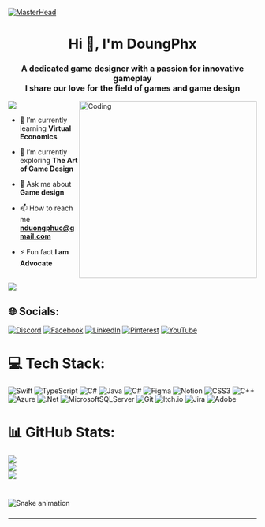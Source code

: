 [![MasterHead](https://miro.medium.com/v2/resize:fit:2000/0*eIhVp0KXrXSSHORN.gif)](https://github.com/phucnds/)
<h1 align="center">Hi 👋, I'm DoungPhx</h1>
<h3 align="center">A dedicated game designer with a passion for innovative gameplay <br/>I share our love for the field of games and game design</h3>


<img align="right" alt="Coding" width="360" src="https://cdn.dribbble.com/users/1747298/screenshots/13977115/digital_gaming_800x600_gif.gif">

[![](https://visitcount.itsvg.in/api?id=phucnds&icon=0&color=0)](https://visitcount.itsvg.in)

- 🌱 I’m currently learning **Virtual Economics**

- 🔭 I’m currently exploring **The Art of Game Design**

- 💬 Ask me about **Game design**

- 📫 How to reach me **nduongphuc@gmail.com**

- ⚡ Fun fact **I am Advocate**

<br/>
<img src="https://visitor-badge.laobi.icu/badge?page_id=phucnds"  />

## 🌐 Socials:
[![Discord](https://img.shields.io/badge/Discord-%237289DA.svg?logo=discord&logoColor=white)](https://discord.gg/https://www.google.com/) [![Facebook](https://img.shields.io/badge/Facebook-%231877F2.svg?logo=Facebook&logoColor=white)](https://facebook.com/https://www.google.com/) [![LinkedIn](https://img.shields.io/badge/LinkedIn-%230077B5.svg?logo=linkedin&logoColor=white)](https://linkedin.com/in/https://www.google.com/) [![Pinterest](https://img.shields.io/badge/Pinterest-%23E60023.svg?logo=Pinterest&logoColor=white)](https://pinterest.com/https://www.google.com/) [![YouTube](https://img.shields.io/badge/YouTube-%23FF0000.svg?logo=YouTube&logoColor=white)](https://youtube.com/@https://www.google.com/) 

# 💻 Tech Stack:
![Swift](https://img.shields.io/badge/swift-F54A2A?style=for-the-badge&logo=swift&logoColor=white) ![TypeScript](https://img.shields.io/badge/typescript-%23007ACC.svg?style=for-the-badge&logo=typescript&logoColor=white) ![C#](https://img.shields.io/badge/c%23-%23239120.svg?style=for-the-badge&logo=csharp&logoColor=white) ![Java](https://img.shields.io/badge/java-%23ED8B00.svg?style=for-the-badge&logo=openjdk&logoColor=white) ![C#](https://img.shields.io/badge/c%23-%23239120.svg?style=for-the-badge&logo=csharp&logoColor=white) ![Figma](https://img.shields.io/badge/figma-%23F24E1E.svg?style=for-the-badge&logo=figma&logoColor=white) ![Notion](https://img.shields.io/badge/Notion-%23000000.svg?style=for-the-badge&logo=notion&logoColor=white) ![CSS3](https://img.shields.io/badge/css3-%231572B6.svg?style=for-the-badge&logo=css3&logoColor=white) ![C++](https://img.shields.io/badge/c++-%2300599C.svg?style=for-the-badge&logo=c%2B%2B&logoColor=white) ![Azure](https://img.shields.io/badge/azure-%230072C6.svg?style=for-the-badge&logo=microsoftazure&logoColor=white) ![.Net](https://img.shields.io/badge/.NET-5C2D91?style=for-the-badge&logo=.net&logoColor=white) ![MicrosoftSQLServer](https://img.shields.io/badge/Microsoft%20SQL%20Server-CC2927?style=for-the-badge&logo=microsoft%20sql%20server&logoColor=white) ![Git](https://img.shields.io/badge/git-%23F05033.svg?style=for-the-badge&logo=git&logoColor=white) ![Itch.io](https://img.shields.io/badge/Itch-%23FF0B34.svg?style=for-the-badge&logo=Itch.io&logoColor=white) ![Jira](https://img.shields.io/badge/jira-%230A0FFF.svg?style=for-the-badge&logo=jira&logoColor=white) ![Adobe](https://img.shields.io/badge/adobe-%23FF0000.svg?style=for-the-badge&logo=adobe&logoColor=white)


# 📊 GitHub Stats:
![](https://github-readme-stats.vercel.app/api?username=phucnds&theme=vue-dark&hide_border=false&include_all_commits=true&count_private=false)<br/>
![](https://github-readme-streak-stats.herokuapp.com/?user=phucnds&theme=vue-dark&hide_border=false)<br/>
![](https://github-readme-stats.vercel.app/api/top-langs/?username=phucnds&theme=vue-dark&hide_border=false&include_all_commits=true&count_private=false&layout=compact)


###

<br clear="both">

<img src="https://raw.githubusercontent.com/phucnds/phucnds/output/snake.svg" alt="Snake animation" />

###

---


<!-- Proudly created with GPRM ( https://gprm.itsvg.in ) -->
